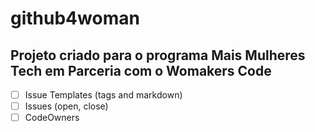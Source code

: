 # github4woman
## Projeto criado para o programa Mais Mulheres Tech em Parceria com o Womakers Code

- [ ] Issue Templates (tags and markdown)
- [ ] Issues (open, close)
- [ ] CodeOwners
